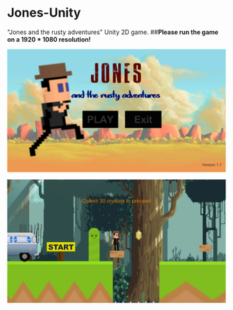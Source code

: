 # Jones-Unity
"Jones and the rusty adventures" Unity 2D game. ##**Please run the game on a 1920 * 1080 resolution!**


![alt text](https://raw.githubusercontent.com/Munanga/Jones-Unity/master/GamePics/JonesMenu.png) 

![alt text](https://raw.githubusercontent.com/Munanga/Jones-Unity/master/GamePics/jones.png) 
